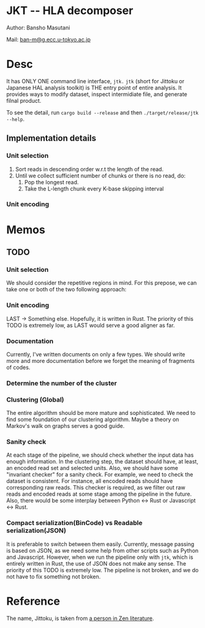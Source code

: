 # JKT -- HLA decomposer

Author: Bansho Masutani

Mail: ban-m@g.ecc.u-tokyo.ac.jp

# Desc

It has ONLY ONE command line interface, `jtk.` `jtk` (short for Jittoku or Japanese HAL analysis toolkit) is THE entry point of entire analysis. It provides ways to modify dataset, inspect intermidiate file, and generate filnal product.

To see the detail, run `cargo build --release` and then `./target/release/jtk --help`.

## Implementation details


### Unit selection

1. Sort reads in descending order w.r.t the length of the read.
2. Until we collect sufficient number of chunks or there is no read, do:
   1. Pop the longest read.
   2. Take the L-length chunk every K-base skipping interval



### Unit encoding 

# Memos

## TODO

### Unit selection
We should consider the repetitive regions in mind. For this prepose, we can take one or both of the two following approach:

### Unit encoding
LAST -> Something else. Hopefully, it is written in Rust. The priority of this TODO is extremely low, as LAST would serve a good aligner as far.

###  Documentation
Currently, I've written documents on only a few types. We should write more and more documentation before we forget the meaning of fragments of codes.

### Determine the number of the cluster

### Clustering (Global)
The entire algorithm should be more mature and sophisticated. We need to find some foundation of our clustering algorithm. Maybe a theory on Markov's walk on graphs serves a good guide.


### Sanity check
At each stage of the pipeline, we should check whether the input data has enough information. In the clustering step, the dataset should have, at least, an encoded read set and selected units.
Also, we should have some "invariant checker" for a sanity check. For example, we need to check the dataset is consistent. For instance, all encoded reads should have corresponding raw reads. This checker is required, as we filter out raw reads and encoded reads at some stage among the pipeline in the future. Also, there would be some interplay between Python <-> Rust or Javascript <-> Rust.


### Compact serialization(BinCode) vs Readable serialization(JSON)

It is preferable to switch between them easily. Currently, message passing is based on JSON, as we need some help from other scripts such as Python and Javascript.
However, when we run the pipeline only with `jtk`, which is entirely written in Rust, the use of JSON does not make any sense.
The priority of this TODO is extremely low. The pipeline is not broken, and we do not have to fix something not broken.

# Reference

The name, Jittoku, is taken from [a person in Zen literature](https://en.wikipedia.org/wiki/Hanshan_and_Shide).